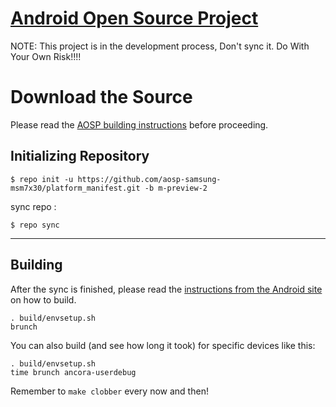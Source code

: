 [Android Open Source Project](https://github.com/aosp-samsung-msm7x30)
====================================

NOTE:
This project is in the development process, Don't sync it.
Do With Your Own Risk!!!!

Download the Source
===================

Please read the [AOSP building instructions](http://source.android.com/source/index.html) before proceeding.

Initializing Repository
-----------------------

    $ repo init -u https://github.com/aosp-samsung-msm7x30/platform_manifest.git -b m-preview-2

sync repo :

    $ repo sync

***

Building
--------

After the sync is finished, please read the [instructions from the Android site](http://s.android.com/source/building.html) on how to build.

    . build/envsetup.sh
    brunch


You can also build (and see how long it took) for specific devices like this:

    . build/envsetup.sh
    time brunch ancora-userdebug

Remember to `make clobber` every now and then!
